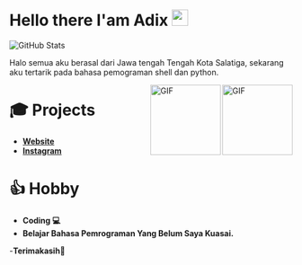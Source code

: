# Hello there I'am Adix <img src="https://github.com/TheDudeThatCode/TheDudeThatCode/blob/master/Assets/Hi.gif" width="29px">

![GitHub Stats](https://github-readme-stats.vercel.app/api?username=plengeh69&theme=onedark&count_private=true&include_all_commits=true)

Halo semua aku berasal dari Jawa tengah Tengah Kota Salatiga, sekarang aku tertarik pada bahasa pemograman shell dan python.

<img align="right" alt="GIF" height="125px" src="https://i.giphy.com/media/LMt9638dO8dftAjtco/200.webp" />
<img align="right" alt="GIF" height="125px" src="https://media3.giphy.com/media/ln7z2eWriiQAllfVcn/200w.webp" />


# 🎓 Projects

- [**Website**](https://NT4PS.github.io)
- [**Instagram**](https://instagram.com/ctr_adix)

# 👍 Hobby

- **Coding 💻**
- **Belajar Bahasa Pemrograman Yang Belum Saya Kuasai.**

-**Terimakasih🙂**

